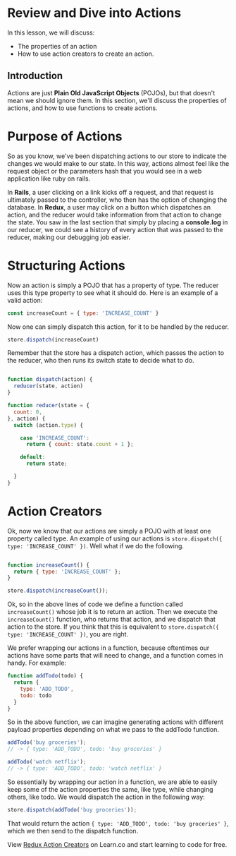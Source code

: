 # Review and Dive into Actions

In this lesson, we will discuss:
* The properties of an action
* How to use action creators to create an action.

## Introduction

Actions are just **Plain Old JavaScript Objects** (POJOs), but that doesn't mean
we should ignore them. In this section, we'll discuss the properties of actions,
and how to use functions to create actions.

# Purpose of Actions

So as you know, we've been dispatching actions to our store to indicate the
changes we would make to our state. In this way, actions almost feel like the
request object or the parameters hash that you would see in a web application
like ruby on rails.  

In __Rails__, a user clicking on a link kicks off a request, and that request is
ultimately passed to the controller, who then has the option of changing the
database. In __Redux__, a user may click on a button which dispatches an action,
and the reducer would take information from that action to change the state. You
saw in the last section that simply by placing a __console.log__ in our reducer,
we could see a history of every action that was passed to the reducer, making
our debugging job easier.

# Structuring Actions

Now an action is simply a POJO that has a property of type. The reducer uses
this type property to see what it should do. Here is an example of a valid
action:

```javascript
const increaseCount = { type: 'INCREASE_COUNT' }
```

Now one can simply dispatch this action, for it to be handled by the reducer.

```javascript
store.dispatch(increaseCount)
```

Remember that the store has a dispatch action, which passes the action to the
reducer, who then runs its switch state to decide what to do.

```javascript

function dispatch(action) {
  reducer(state, action)
}

function reducer(state = {
  count: 0,
}, action) {
  switch (action.type) {

    case 'INCREASE_COUNT':
      return { count: state.count + 1 };

    default:
      return state;

  }
}
```

# Action Creators

Ok, now we know that our actions are simply a POJO with at least one property
called type. An example of using our actions is `store.dispatch({ type:
'INCREASE_COUNT' })`. Well what if we do the following.

```javascript

function increaseCount() {
  return { type: 'INCREASE_COUNT' };
}

store.dispatch(increaseCount());
```

Ok, so in the above lines of code we define a function called
`increaseCount()` whose job it is to return an action. Then we execute the
`increaseCount()` function, who returns that action, and we dispatch that
action to the store. If you think that this is equivalent to `store.dispatch({
type: 'INCREASE_COUNT' })`, you are right.  

We prefer wrapping our actions in a function, because oftentimes our actions
have some parts that will need to change, and a function comes in handy.  For
example:

```javascript
function addTodo(todo) {
  return {
    type: 'ADD_TODO',
    todo: todo
  }
}
```

So in the above function, we can imagine generating actions with different
payload properties depending on what we pass to the addTodo function.

```javascript
addTodo('buy groceries');
// -> { type: 'ADD_TODO', todo: 'buy groceries' }

addTodo('watch netflix');
// -> { type: 'ADD_TODO', todo: 'watch netflix' }
```

So essentially by wrapping our action in a function, we are able to easily keep
some of the action properties the same, like type, while changing others, like
todo.  We would dispatch the action in the following way:

```javascript
store.dispatch(addTodo('buy groceries'));
```

That would return the action `{ type: 'ADD_TODO', todo: 'buy groceries' }`,
which we then send to the dispatch function.  

<p class='util--hide'>View <a href='https://learn.co/lessons/redux-action-creators'>Redux Action Creators</a> on Learn.co and start learning to code for free.</p>
